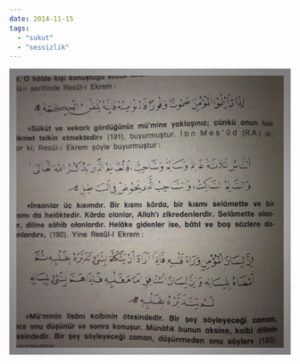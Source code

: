 ```yaml
---
date: 2014-11-15
tags: 
  - "sukut"
  - "sessizlik"
---
```


![](/images/tumblr_nf3jl1hweh1u3gx2to1_1280.jpg)
